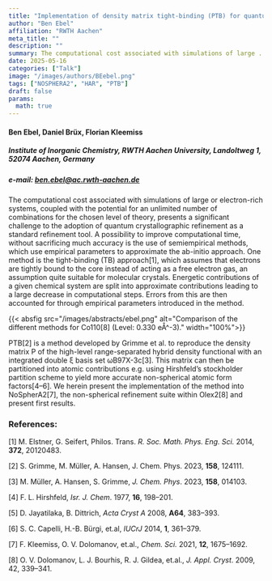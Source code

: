 ```yaml
---
title: "Implementation of density matrix tight-binding (PTB) for quantum crystallographic refinement in NoSpherA2"
author: "Ben Ebel"
affiliation: "RWTH Aachen"
meta_title: ""
description: ""
summary: The computational cost associated with simulations of large ... presents a significant challenge to the adoption of quantum crystallographic refinement as a standard refinement tool. A possibility to improve computational time, without sacrificing much accuracy is the use of semiempirical methods, which use empirical parameters..
date: 2025-05-16  
categories: ["Talk"]
image: "/images/authors/BEebel.png"
tags: ["NOSPHERA2", "HAR", "PTB"]
draft: false
params:
  math: true
---
```

#### Ben Ebel, Daniel Brüx, Florian Kleemiss

##### Institute of Inorganic Chemistry, RWTH Aachen University, Landoltweg 1, 52074 Aachen, Germany

##### e-mail: ben.ebel@ac.rwth-aachen.de

The computational cost associated with simulations of large or electron-rich systems, coupled with the potential for an unlimited number of combinations for the chosen level of theory, presents a significant challenge to the adoption of quantum crystallographic refinement as a standard refinement tool. A possibility to improve computational time, without sacrificing much accuracy is the use of semiempirical methods, which use empirical parameters to approximate the ab-initio approach. One method is the tight-binding (TB) approach[1], which assumes that electrons are tightly bound to the core instead of acting as a free electron gas, an assumption quite suitable for molecular crystals. Energetic contributions of a given chemical system are split into approximate contributions leading to a large decrease in computational steps. Errors from this are then accounted for through empirical parameters introduced in the method.

{{< absfig src="/images/abstracts/ebel.png" alt="Comparison of the different methods for Co110[8] (Level: 0.330 eÅ^-3)." width="100%">}}

PTB[2] is a method developed by Grimme et al. to reproduce the density matrix P of the high-level range-separated hybrid density functional with an integrated double ξ basis set ωB97X-3c[3]. This matrix can then be partitioned into atomic contributions e.g. using Hirshfeld’s stockholder partition scheme to yield more accurate non-spherical atomic form factors[4–6]. We herein present the implementation of the method into NoSpherA2[7], the non-spherical refinement suite within Olex2[8] and present first results.



### References:

[1] M. Elstner, G. Seifert, Philos. Trans. *R. Soc. Math. Phys. Eng. Sci.* 2014, **372**, 20120483.

[2] S. Grimme, M. Müller, A. Hansen, J. Chem. Phys. 2023, **158**, 124111.

[3] M. Müller, A. Hansen, S. Grimme, *J. Chem. Phys*. 2023, **158**, 014103.

[4] F. L. Hirshfeld, *Isr. J. Chem*. 1977, **16**, 198–201.

[5] D. Jayatilaka, B. Dittrich, *Acta Cryst A* 2008, **A64**, 383–393.

[6] S. C. Capelli, H.-B. Bürgi, et.al, *IUCrJ* 2014, **1**, 361–379.

[7] F. Kleemiss, O. V. Dolomanov, et.al., *Chem. Sci.* 2021, **12**, 1675–1692.

[8] O. V. Dolomanov, L. J. Bourhis, R. J. Gildea, et.al., *J. Appl. Cryst*. 2009, 42, 339–341.
